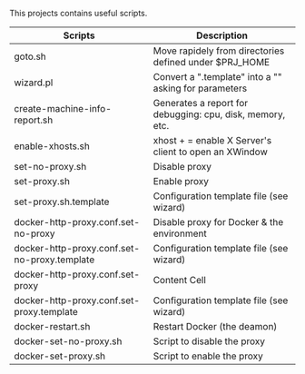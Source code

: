 This projects contains useful scripts.

| Scripts                                      | Description                                                       |
| -------------------------------------------- | ----------------------------------------------------------------- |
| goto.sh                                      | Move rapidely from directories defined under $PRJ_HOME            |
| wizard.pl                                    | Convert a "<file>.template" into a "<file>" asking for parameters |
| create-machine-info-report.sh                | Generates a report for debugging: cpu, disk, memory, etc.         |
| enable-xhosts.sh                             | xhost + = enable X Server's client to open an XWindow             |
| set-no-proxy.sh                              | Disable proxy                                                     |
| set-proxy.sh                                 | Enable proxy                                                      |
| set-proxy.sh.template                        | Configuration template file (see wizard)                          |
| docker-http-proxy.conf.set-no-proxy          | Disable proxy for Docker & the environment                        |
| docker-http-proxy.conf.set-no-proxy.template | Configuration template file (see wizard)                          |
| docker-http-proxy.conf.set-proxy             | Content Cell                                                      |
| docker-http-proxy.conf.set-proxy.template    | Configuration template file (see wizard)                          |
| docker-restart.sh                            | Restart Docker (the deamon)                                       |
| docker-set-no-proxy.sh                       | Script to disable the proxy                                       |
| docker-set-proxy.sh                          | Script to enable the proxy                                        |
